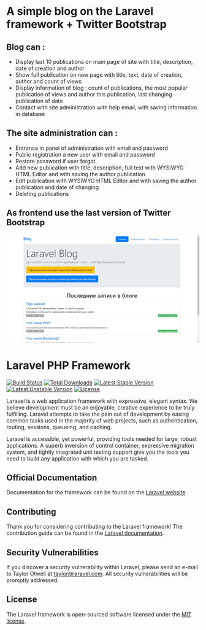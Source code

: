 # A simple blog on the Laravel framework + Twitter Bootstrap

## Blog can : 
- Display last 10 publications on main page of site with title, description, date of creation and author
- Show full publication on new page with title, text, date of creation, author and count of views
- Display information of blog : count of publications, the most popular publication of views and author this publication, last changing publication of date
- Contact with site administration with help email, with saving information in database

## The site administration can :
- Entrance in panel of administration with email and password
- Public registration a new user with email and password
- Restore password if user forgot
- Add new publication with title, description, full text with WYSIWYG HTML Editor and with saving the author publication
- Edit publication with WYSIWYG HTML Editor and with saving the author publication and date of changing
- Deleting publications

## As frontend use the last version of Twitter Bootstrap

![screen](screen.jpg)

# Laravel PHP Framework

[![Build Status](https://travis-ci.org/laravel/framework.svg)](https://travis-ci.org/laravel/framework)
[![Total Downloads](https://poser.pugx.org/laravel/framework/d/total.svg)](https://packagist.org/packages/laravel/framework)
[![Latest Stable Version](https://poser.pugx.org/laravel/framework/v/stable.svg)](https://packagist.org/packages/laravel/framework)
[![Latest Unstable Version](https://poser.pugx.org/laravel/framework/v/unstable.svg)](https://packagist.org/packages/laravel/framework)
[![License](https://poser.pugx.org/laravel/framework/license.svg)](https://packagist.org/packages/laravel/framework)

Laravel is a web application framework with expressive, elegant syntax. We believe development must be an enjoyable, creative experience to be truly fulfilling. Laravel attempts to take the pain out of development by easing common tasks used in the majority of web projects, such as authentication, routing, sessions, queueing, and caching.

Laravel is accessible, yet powerful, providing tools needed for large, robust applications. A superb inversion of control container, expressive migration system, and tightly integrated unit testing support give you the tools you need to build any application with which you are tasked.

## Official Documentation

Documentation for the framework can be found on the [Laravel website](http://laravel.com/docs).

## Contributing

Thank you for considering contributing to the Laravel framework! The contribution guide can be found in the [Laravel documentation](http://laravel.com/docs/contributions).

## Security Vulnerabilities

If you discover a security vulnerability within Laravel, please send an e-mail to Taylor Otwell at taylor@laravel.com. All security vulnerabilities will be promptly addressed.

## License

The Laravel framework is open-sourced software licensed under the [MIT license](http://opensource.org/licenses/MIT).
